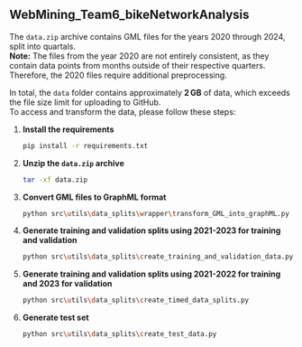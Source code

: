 ## WebMining_Team6_bikeNetworkAnalysis

The `data.zip` archive contains GML files for the years 2020 through 2024, split into quartals.  
**Note:** The files from the year 2020 are not entirely consistent, as they contain data points from months outside of their respective quarters. Therefore, the 2020 files require additional preprocessing.

In total, the `data` folder contains approximately **2 GB** of data, which exceeds the file size limit for uploading to GitHub.  
To access and transform the data, please follow these steps:

1. **Install the requirements**  
   ```bash
   pip install -r requirements.txt
   
2. **Unzip the `data.zip` archive**  
   ```bash
   tar -xf data.zip

3. **Convert GML files to GraphML format**
    ```bash
    python src\utils\data_splits\wrapper\transform_GML_into_graphML.py

4. **Generate training and validation splits using 2021-2023 for training and validation**
    ```bash
    python src\utils\data_splits\create_training_and_validation_data.py

5. **Generate training and validation splits using 2021-2022 for training and 2023 for validation**
    ```bash
    python src\utils\data_splits\create_timed_data_splits.py

6. **Generate test set**
    ```bash
    python src\utils\data_splits\create_test_data.py


